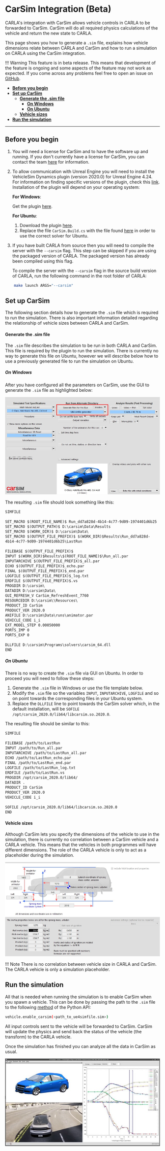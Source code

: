 # CarSim Integration (Beta)

CARLA's integration with CarSim allows vehicle controls in CARLA to be forwarded to CarSim. CarSim will do all required physics calculations of the vehicle and return the new state to CARLA. 

This page shows you how to generate a `.sim` file, explains how vehicle dimensions relate between CARLA and CarSim and how to run a simulation on CARLA using the CarSim integration.

!!! Warning
        This feature is in beta release. This means that development of the feature is ongoing and some aspects of the feature may not work as expected. If you come across any problems feel free to open an issue on [GitHub](https://github.com/carla-simulator/carla).

*   [__Before you begin__](#before-you-begin)  
*   [__Set up CarSim__](#set-up-carsim)  
	*   [__Generate the .sim file__](#generate-the-sim-file)  
        * [__On Windows__](#on-windows)
        * [__On Ubuntu__](#on-ubuntu)
	*   [__Vehicle sizes__](#vehicle-sizes)  
*   [__Run the simulation__](#run-the-simulation)  

---
## Before you begin

1. You will need a license for CarSim and to have the software up and running. If you don't currently have a license for CarSim, you can contact the team [here](https://www.carsim.com/forms/additional_information.php) for information.
2. To allow communication with Unreal Engine you will need to install the VehicleSim Dynamics plugin (version 2020.0) for Unreal Engine 4.24. For information on finding specific versions of the plugin, check this [link](https://www.carsim.com/products/supporting/unreal/index.php). Installation of the plugin will depend on your operating system:
   
    __For Windows__:

    Get the plugin [here](https://www.unrealengine.com/marketplace/en-US/product/carsim-vehicle-dynamics).

    __For Ubuntu__:

    1. Download the plugin [here](https://www.carsim.com/users/unreal_plugin/unreal_plugin_2020_0.php).
    2. Replace the file `CarSim.Build.cs` with the file found [here](https://carla-releases.s3.eu-west-3.amazonaws.com/Backup/CarSim.Build.cs) in order to use the correct solver for Ubuntu.

3. If you have built CARLA from source then you will need to compile the server with the `--carsim` flag. This step can be skipped if you are using the packaged version of CARLA. The packaged version has already been compiled using this flag. 

    To compile the server with the `--carsim` flag in the source build version of CARLA, run the following command in the root folder of CARLA:

```sh
    make launch ARGS="--carsim"
```

## Set up CarSim

The following section details how to generate the `.sim` file which is required to run the simulation. There is also important information detailed regarding the relationship of vehicle sizes between CARLA and CarSim. 

#### Generate the .sim file

The `.sim` file describes the simulation to be run in both CARLA and CarSim. This file is required by the plugin to run the simulation. There is currently no way to generate this file on Ubuntu, however we will describe below how to use a previously generated file to run the simulation on Ubuntu. 

##### On Windows

After you have configured all the parameters on CarSim, use the GUI to generate the `.sim` file as highlighted below:

![generate .sim file](img/carsim_generate.jpg)

The resulting `.sim` file should look something like this:

```
SIMFILE

SET_MACRO $(ROOT_FILE_NAME)$ Run_dd7a828d-4b14-4c77-9d09-1974401d6b25
SET_MACRO $(OUTPUT_PATH)$ D:\carsim\Data\Results
SET_MACRO $(WORK_DIR)$ D:\carsim\Data\
SET_MACRO $(OUTPUT_FILE_PREFIX)$ $(WORK_DIR)$Results\Run_dd7a828d-4b14-4c77-9d09-1974401d6b25\LastRun

FILEBASE $(OUTPUT_FILE_PREFIX)$
INPUT $(WORK_DIR)$Results\$(ROOT_FILE_NAME)$\Run_all.par
INPUTARCHIVE $(OUTPUT_FILE_PREFIX)$_all.par
ECHO $(OUTPUT_FILE_PREFIX)$_echo.par
FINAL $(OUTPUT_FILE_PREFIX)$_end.par
LOGFILE $(OUTPUT_FILE_PREFIX)$_log.txt
ERDFILE $(OUTPUT_FILE_PREFIX)$.vs
PROGDIR D:\carsim\
DATADIR D:\carsim\Data\
GUI_REFRESH_V CarSim_RefreshEvent_7760
RESOURCEDIR D:\carsim\\Resources\
PRODUCT_ID CarSim
PRODUCT_VER 2020.0
ANIFILE D:\carsim\Data\runs\animator.par
VEHICLE_CODE i_i
EXT_MODEL_STEP 0.00050000
PORTS_IMP 0
PORTS_EXP 0

DLLFILE D:\carsim\Programs\solvers\carsim_64.dll
END
```
##### On Ubuntu

There is no way to create the `.sim` file via GUI on Ubuntu. In order to proceed you will need to follow these steps:

1. Generate the `.sim` file in Windows or use the file template below.
2. Modify the `.sim` file so the variables `INPUT`, `INPUTARCHIVE`, `LOGFILE` and so on point towards the corresponding files in your Ubuntu 
system.
3. Replace the `DLLFILE` line to point towards the CarSim solver which, in the default installation, will be `SOFILE /opt/carsim_2020.0/lib64/libcarsim.so.2020.0`. 

The resulting file should be similar to this:

```
SIMFILE

FILEBASE /path/to/LastRun
INPUT /path/to/Run_all.par
INPUTARCHIVE /path/to/LastRun_all.par
ECHO /path/to/LastRun_echo.par
FINAL /path/to/LastRun_end.par
LOGFILE /path/to/LastRun_log.txt
ERDFILE /path/to/LastRun.vs
PROGDIR /opt/carsim_2020.0/lib64/
DATADIR .
PRODUCT_ID CarSim
PRODUCT_VER 2020.0
VEHICLE_CODE i_i

SOFILE /opt/carsim_2020.0/lib64/libcarsim.so.2020.0
END
```
#### Vehicle sizes

Although CarSim lets you specify the dimensions of the vehicle to use in the simulation, there is currently no correlation between a CarSim vehicle and a CARLA 
vehicle. This means that the vehicles in both programmes will have different dimensions. The role of the CARLA vehicle is only to act as a placeholder during the simulation.

![carsim vehicle sizes](img/carsim_vehicle_sizes.jpg)

!!! Note
    There is no correlation between vehicle size in CARLA and CarSim. The CARLA vehicle is only a simulation placeholder.

## Run the simulation

All that is needed when running the simulation is to enable CarSim when you spawn a vehicle. This can be done by passing the path to the `.sim` file to the following [method](https://carla.readthedocs.io/en/latest/python_api/#carla.Vehicle.enable_carsim) of the Python API:

```sh
vehicle.enable_carsim(<path_to_ue4simfile.sim>)
```

All input controls sent to the vehicle will be forwarded to CarSim. CarSim will update the 
physics and send back the status of the vehicle (the transform) to the CARLA vehicle. 

Once the simulation has finished you can analyze all the data in CarSim as usual. 

![carsim analysis](img/carsim_analysis.jpg)



